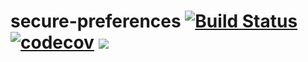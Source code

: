 # secure-preferences [![Build Status](https://travis-ci.org/adstro/secure-preferences.svg?branch=master)](https://travis-ci.org/adstro/secure-preferences) [![codecov](https://codecov.io/gh/adstro/secure-preferences/branch/master/graph/badge.svg)](https://codecov.io/gh/adstro/secure-preferences) [![](https://jitpack.io/v/adstro/secure-preferences.svg)](https://jitpack.io/#adstro/secure-preferences)
